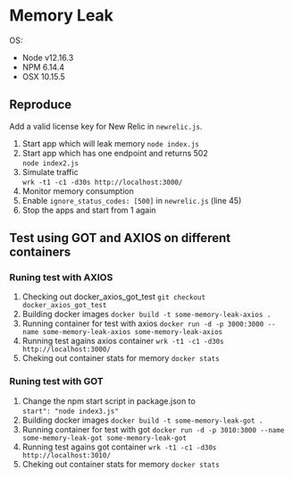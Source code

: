 # Memory Leak

OS:
- Node v12.16.3
- NPM 6.14.4
- OSX 10.15.5

## Reproduce
Add a valid license key for New Relic in `newrelic.js`.

1. Start app which will leak memory
  `node index.js`
2. Start app which has one endpoint and returns 502  
  `node index2.js`
3. Simulate traffic  
  `wrk -t1 -c1 -d30s http://localhost:3000/`
4. Monitor memory consumption
5. Enable `ignore_status_codes: [500]` in `newrelic.js` (line 45)
6. Stop the apps and start from 1 again


## Test using GOT and AXIOS on different containers
### Runing test with AXIOS
1. Checking out docker_axios_got_test
  `git checkout docker_axios_got_test`
2. Building docker images
  `docker build -t some-memory-leak-axios .`
3. Running container for test with axios
  `docker run -d -p 3000:3000 --name some-memory-leak-axios some-memory-leak-axios`
4. Running test agains axios container
  `wrk -t1 -c1 -d30s http://localhost:3000/`
5. Cheking out container stats for memory
  `docker stats`

### Runing test with GOT
1. Change the npm start script in package.json to  
   `start": "node index3.js"`
1. Building docker images
  `docker build -t some-memory-leak-got .`
3. Running container for test with got
  `docker run -d -p 3010:3000 --name some-memory-leak-got some-memory-leak-got`
4. Running test agains got container
  `wrk -t1 -c1 -d30s http://localhost:3010/`
5. Cheking out container stats for memory
  `docker stats`

